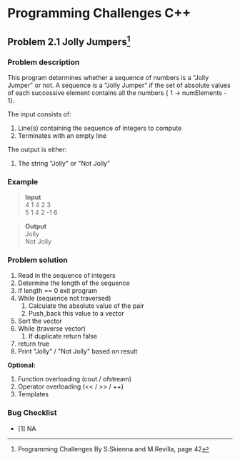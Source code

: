 # Programming Challenges C++
## Problem 2.1 Jolly Jumpers[^1]
### Problem description
This program determines whether a sequence of numbers is a "Jolly Jumper" or not. A sequence is a "Jolly Jumper" if the set of absolute values of each successive element contains all the numbers { 1 -> numElements - 1}.


The input consists of:
1. Line(s) containing the sequence of integers to compute
2. Terminates with an empty line


The output is either:
1. The string "Jolly" or "Not Jolly"


### Example 
>**Input**                                                                 
>4 1 4 2 3                                                          
>5 1 4 2 -1 6                                              
>                                                                                                                       

>**Output**                                         
>Jolly                                       
>Not Jolly                                                                 


### Problem solution
1. Read in the sequence of integers
2. Determine the length of the sequence
3. If length == 0 exit program
4. While (sequence not traversed)
    1. Calculate the absolute value of the pair
    2. Push_back this value to a vector
6. Sort the vector
7. While (traverse vector)
   1. If duplicate return false
8. return true
9. Print "Jolly" / "Not Jolly" based on result

**Optional:**
1. Function overloading (cout / ofstream)
2. Operator overloading (<< / >> / ++)
3. Templates


### Bug Checklist
- [1] NA

[^1]: Programming Challenges By S.Skienna and M.Revilla, page 42